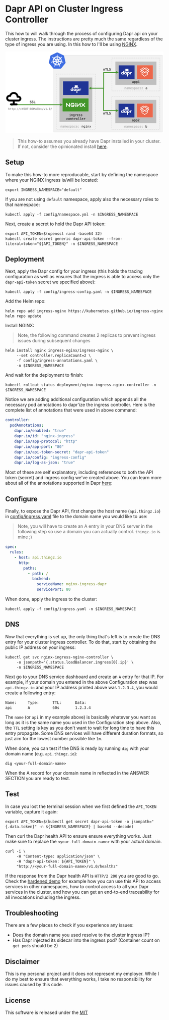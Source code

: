 # Dapr API on Cluster Ingress Controller 

This how to will walk through the process of configuring Dapr api on your cluster ingress. The instructions are pretty much the same regardless of the type of ingress you are using. In this how to I'll be using [NGINX](https://nginx.org/en/).

![](img/diagram.png)

> This how-to assumes you already have Dapr installed in your cluster. If not, consider the opinionated install [here](../setup).

## Setup

To make this how-to more reproducable, start by defining the namespace where your NGINX ingress is/will be located:

```shell
export INGRESS_NAMESPACE="default"
```

If you are not using `default` namespace, apply also the necessary roles to that namespace:

```shell
kubectl apply -f config/namespace.yml -n $INGRESS_NAMESPACE
```

Next, create a secret to hold the Dapr API token:

```shell
export API_TOKEN=$(openssl rand -base64 32)
kubectl create secret generic dapr-api-token --from-literal=token="${API_TOKEN}" -n $INGRESS_NAMESPACE
```

## Deployment

Next, apply the Dapr config for your ingress (this holds the tracing configuration as well as ensures that the ingress is able to access only the `dapr-api-token` secret we specified above):

```shell
kubectl apply -f config/ingress-config.yaml -n $INGRESS_NAMESPACE
```

Add the Helm repo: 

```shell
helm repo add ingress-nginx https://kubernetes.github.io/ingress-nginx
helm repo update
```

Install NGINX:

> Note, the following command creates 2 replicas to prevent ingress issues during subsequent changes

```shell
helm install nginx ingress-nginx/ingress-nginx \
     --set controller.replicaCount=2 \
     -f config/ingress-annotations.yaml \
     -n $INGRESS_NAMESPACE
```

And wait for the deployment to finish:

```shell
kubectl rollout status deployment/nginx-ingress-nginx-controller -n $INGRESS_NAMESPACE
```

Notice we are adding additional configuration which appends all the necessary pod annotations to dapr'ize the ingress controller. Here is the complete list of annotations that were used in above command:

```yaml
controller:
  podAnnotations:
    dapr.io/enabled: "true" 
    dapr.io/id: "nginx-ingress" 
    dapr.io/app-protocol: "http"
    dapr.io/app-port: "80"
    dapr.io/api-token-secret: "dapr-api-token" 
    dapr.io/config: "ingress-config"
    dapr.io/log-as-json: "true"
```

Most of these are self explanatory, including references to both the API token (secret) and ingress config we've created above. You can learn more about all of the annotations supported in Dapr [here](https://docs.dapr.io/operations/hosting/kubernetes/kubernetes-annotations/):


## Configure

Finally, to expose the Dapr API, first change the host name (`api.thingz.io`) in [config/ingress.yaml](config/ingress.yaml) file to the domain name you would like to use:

> Note, you will have to create an A entry in your DNS server in the following step so use a domain you can actually control. `thingz.io` is mine ;) 

```yaml
spec:
  rules:
    - host: api.thingz.io
      http:
        paths:
          - path: /
            backend:
              serviceName: nginx-ingress-dapr
              servicePort: 80
```

When done, apply the ingress to the cluster:

```shell
kubectl apply -f config/ingress.yaml -n $INGRESS_NAMESPACE
```

## DNS

Now that everything is set up, the only thing that's left is to create the DNS entry for your cluster ingress controller. To do that, start by obtaining the public IP address on your ingress:

```shell
kubectl get svc nginx-ingress-nginx-controller \
     -o jsonpath='{.status.loadBalancer.ingress[0].ip}' \
     -n $INGRESS_NAMESPACE
```

Next go to your DNS service dashboard and create an `A` entry for that IP. For example, if your domain you entered in the above Configuration step was `api.thingz.io` and your IP address printed above was `1.2.3.4`, you would create a following entry:

```shell
Name:     Type:      TTL:      Data:
api       A          60s       1.2.3.4
```

The `name` (or `api` in my example above) is basically whatever you want as long as it is the same name you used in the Configuration step above. Also, the `TTL` setting is key as you don't want to wait for long time to have this entry propagate. Some DNS services will have different duration formats, so just aim for the lowest number possible like `1m`.

When done, you can test if the DNS is ready by running `dig` with your domain name (e.g. `api.thingz.io`): 

```shell
dig <your-full-domain-name> 
```

When the A record for your domain name in reflected in the ANSWER SECTION you are ready to test.

## Test 

In case you lost the terminal session when we first defined the `API_TOKEN` variable, capture it again:


```shell
export API_TOKEN=$(kubectl get secret dapr-api-token -o jsonpath="{.data.token}" -n ${INGRESS_NAMESPACE} | base64 --decode)
```

Then curl the Dapr health API to ensure ensure everything works. Just make sure to replace the `<your-full-domain-name>` with your actual domain. 

```shell
curl -i \
     -H "Content-type: application/json" \
     -H "dapr-api-token: ${API_TOKEN}" \
     "http://<your-full-domain-name>/v1.0/healthz"
```

If the response from the Dapr health API is `HTTP/2 200` you are good to go. Check the [hardened demo](../hardened) for example how you can use this API to access services in other namespaces, how to control access to all your Dapr services in the cluster, and how you can get an end-to-end traceability for all invocations including the ingress. 

## Troubleshooting

There are a few places to check if you experience any issues:

* Does the domain name you used resolve to the cluster ingress IP? 
* Has Dapr injected its sidecar into the ingress pod? (Container count on `get pods` should be 2)


## Disclaimer

This is my personal project and it does not represent my employer. While I do my best to ensure that everything works, I take no responsibility for issues caused by this code.

## License

This software is released under the [MIT](../LICENSE)
